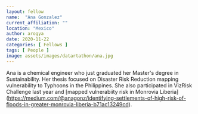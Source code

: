 ```yaml
---
layout: fellow
name:  "Ana Gonzalez"
current_affiliation: ""
location: "Mexico"
author: arogya
date: 2020-11-22
categories: [ Fellows ]
tags: [ People ]
image: assets/images/datartathon/ana.jpg
---
```


Ana is a chemical engineer who just graduated her Master's degree in Sustainability. Her thesis focused on Disaster Risk Reduction mapping vulnerability to Typhoons in the Philippines. She also participated in VizRisk Challenge last year and [mapped vulnerabiity risk in Monrovia Liberia] (https://medium.com/@anagonz/identifying-settlements-of-high-risk-of-floods-in-greater-monrovia-liberia-b71ac13249cd).
